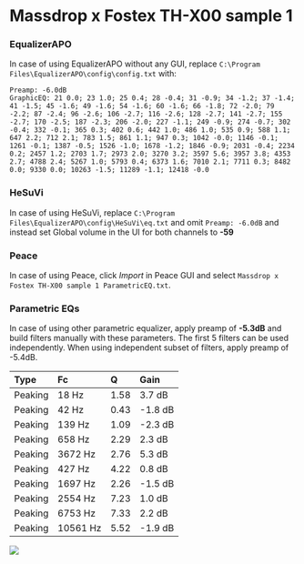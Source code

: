# Massdrop x Fostex TH-X00 sample 1

### EqualizerAPO
In case of using EqualizerAPO without any GUI, replace `C:\Program Files\EqualizerAPO\config\config.txt`
with:
```
Preamp: -6.0dB
GraphicEQ: 21 0.0; 23 1.0; 25 0.4; 28 -0.4; 31 -0.9; 34 -1.2; 37 -1.4; 41 -1.5; 45 -1.6; 49 -1.6; 54 -1.6; 60 -1.6; 66 -1.8; 72 -2.0; 79 -2.2; 87 -2.4; 96 -2.6; 106 -2.7; 116 -2.6; 128 -2.7; 141 -2.7; 155 -2.7; 170 -2.5; 187 -2.3; 206 -2.0; 227 -1.1; 249 -0.9; 274 -0.7; 302 -0.4; 332 -0.1; 365 0.3; 402 0.6; 442 1.0; 486 1.0; 535 0.9; 588 1.1; 647 2.2; 712 2.1; 783 1.5; 861 1.1; 947 0.3; 1042 -0.0; 1146 -0.1; 1261 -0.1; 1387 -0.5; 1526 -1.0; 1678 -1.2; 1846 -0.9; 2031 -0.4; 2234 0.2; 2457 1.2; 2703 1.7; 2973 2.0; 3270 3.2; 3597 5.6; 3957 3.8; 4353 2.7; 4788 2.4; 5267 1.0; 5793 0.4; 6373 1.6; 7010 2.1; 7711 0.3; 8482 0.0; 9330 0.0; 10263 -1.5; 11289 -1.1; 12418 -0.0
```

### HeSuVi
In case of using HeSuVi, replace `C:\Program Files\EqualizerAPO\config\HeSuVi\eq.txt` and omit `Preamp:
-6.0dB` and instead set Global volume in the UI for both channels to **-59**

### Peace
In case of using Peace, click *Import* in Peace GUI and select `Massdrop x Fostex TH-X00 sample 1 ParametricEQ.txt`.

### Parametric EQs
In case of using other parametric equalizer, apply preamp of **-5.3dB** and build filters manually
with these parameters. The first 5 filters can be used independently.
When using independent subset of filters, apply preamp of -5.4dB.

| Type    | Fc       |    Q | Gain    |
|:--------|:---------|:-----|:--------|
| Peaking | 18 Hz    | 1.58 | 3.7 dB  |
| Peaking | 42 Hz    | 0.43 | -1.8 dB |
| Peaking | 139 Hz   | 1.09 | -2.3 dB |
| Peaking | 658 Hz   | 2.29 | 2.3 dB  |
| Peaking | 3672 Hz  | 2.76 | 5.3 dB  |
| Peaking | 427 Hz   | 4.22 | 0.8 dB  |
| Peaking | 1697 Hz  | 2.26 | -1.5 dB |
| Peaking | 2554 Hz  | 7.23 | 1.0 dB  |
| Peaking | 6753 Hz  | 7.33 | 2.2 dB  |
| Peaking | 10561 Hz | 5.52 | -1.9 dB |

![](https://raw.githubusercontent.com/jaakkopasanen/AutoEq/master/results/innerfidelity/sbaf-serious/Massdrop%20x%20Fostex%20TH-X00%20sample%201/Massdrop%20x%20Fostex%20TH-X00%20sample%201.png)